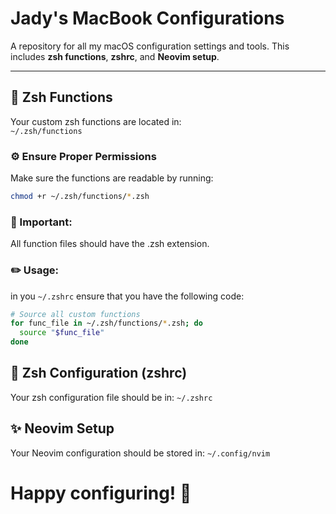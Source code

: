 # Jady's MacBook Configurations  
A repository for all my macOS configuration settings and tools. This includes **zsh functions**, **zshrc**, and **Neovim setup**.

---

## 📁 **Zsh Functions**  
Your custom zsh functions are located in:  
`~/.zsh/functions`

### ⚙️ Ensure Proper Permissions  
Make sure the functions are readable by running:  
```bash
chmod +r ~/.zsh/functions/*.zsh
```
### 📌 Important:
All function files should have the .zsh extension.

### ✏️ Usage:
in you `~/.zshrc` ensure that you have the following code:
```bash
# Source all custom functions
for func_file in ~/.zsh/functions/*.zsh; do
  source "$func_file"
done
```


## 🔧 Zsh Configuration (zshrc)
Your zsh configuration file should be in:
`~/.zshrc`


## ✨ Neovim Setup
Your Neovim configuration should be stored in:
`~/.config/nvim`

# Happy configuring! 🚀
